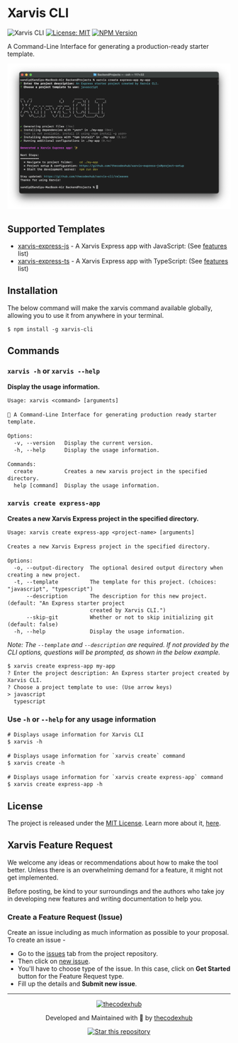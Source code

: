 # Xarvis CLI

![Xarvis CLI](https://github.com/thecodexhub/xarvis-cli/actions/workflows/ci.yml/badge.svg)
[![License: MIT](https://img.shields.io/badge/License-MIT-purple.svg)](https://opensource.org/licenses/MIT)
[![NPM Version](https://img.shields.io/npm/v/xarvis-cli.svg?style=flat)](https://www.npmjs.com/package/xarvis-cli)

A Command-Line Interface for generating a production-ready starter template.

<img src="assets/images/screenshot.png" alt="xarvis cli">

## Supported Templates

- [xarvis-express-js](https://github.com/thecodexhub/xarvis-express-js) - A Xarvis Express app with JavaScript: (See [features](https://github.com/thecodexhub/xarvis-express-js#features) list)
- [xarvis-express-ts](https://github.com/thecodexhub/xarvis-express-ts) - A Xarvis Express app with TypeScript: (See [features](https://github.com/thecodexhub/xarvis-express-ts#features) list)

## Installation

The below command will make the xarvis command available globally, allowing you to use it from anywhere in your terminal.

```
$ npm install -g xarvis-cli
```

## Commands

### `xarvis -h` or `xarvis --help`

**Display the usage information.**

```shell
Usage: xarvis <command> [arguments]

🚀 A Command-Line Interface for generating production ready starter template.

Options:
  -v, --version   Display the current version.
  -h, --help      Display the usage information.

Commands:
  create          Creates a new xarvis project in the specified directory.
  help [command]  Display the usage information.
```

### `xarvis create express-app`

**Creates a new Xarvis Express project in the specified directory.**

```shell
Usage: xarvis create express-app <project-name> [arguments]

Creates a new Xarvis Express project in the specified directory.

Options:
  -o, --output-directory  The optional desired output directory when creating a new project.
  -t, --template          The template for this project. (choices: "javascript", "typescript")
      --description       The description for this new project. (default: "An Express starter project
                          created by Xarvis CLI.")
      --skip-git          Whether or not to skip initializing git (default: false)
  -h, --help              Display the usage information.
```

_Note: The `--template` and `--description` are required. If not provided by the CLI options, questions will be prompted, as shown in the below example._

```shell
$ xarvis create express-app my-app
? Enter the project description: An Express starter project created by Xarvis CLI.
? Choose a project template to use: (Use arrow keys)
> javascript
  typescript
```

### Use `-h` or `--help` for any usage information

```shell
# Displays usage information for Xarvis CLI
$ xarvis -h

# Displays usage information for `xarvis create` command
$ xarvis create -h

# Displays usage information for `xarvis create express-app` command
$ xarvis create express-app -h
```

## License

The project is released under the [MIT License](LICENSE). Learn more about it, [here](https://opensource.org/license/mit/).

## Xarvis Feature Request

We welcome any ideas or recommendations about how to make the tool better. Unless there is an overwhelming demand for a feature, it might not get implemented.

Before posting, be kind to your surroundings and the authors who take joy in developing new features and writing documentation to help you.

### Create a Feature Request (Issue)

Create an issue including as much information as possible to your proposal. To create an issue -

- Go to the [issues](https://github.com/thecodexhub/xarvis-cli/issues) tab from the project repository.
- Then click on [new issue](https://github.com/thecodexhub/xarvis-cli/issues/new/choose).
- You'll have to choose type of the issue. In this case, click on **Get Started** button for the Feature Request type.
- Fill up the details and **Submit new issue**.

---

<p align="center">
  <a href="https://github.com/thecodexhub">
    <img width="75px" src="https://avatars.githubusercontent.com/u/56641059?v=4" alt="thecodexhub">
  </a>
  <p align="center">
    Developed and Maintained with 💜 by <a href="https://github.com/thecodexhub">thecodexhub</a>
  </p>
  <p align="center">
    <a href="https://github.com/thecodexhub/xarvis-cli">
      <img src="https://img.shields.io/github/stars/thecodexhub/xarvis-cli?label=%E2%AD%90%20Star%20this%20repository&color=%23FFBF00" alt="Star this repository">
    </a>
  </p>
</p>
